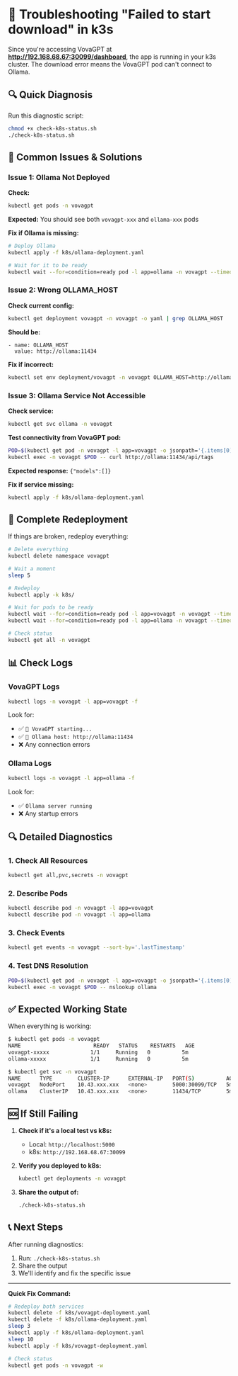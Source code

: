 # 🔧 Troubleshooting "Failed to start download" in k3s

Since you're accessing VovaGPT at **http://192.168.68.67:30099/dashboard**, the app is running in your k3s cluster. The download error means the VovaGPT pod can't connect to Ollama.

## 🔍 Quick Diagnosis

Run this diagnostic script:

```bash
chmod +x check-k8s-status.sh
./check-k8s-status.sh
```

## 🎯 Common Issues & Solutions

### Issue 1: Ollama Not Deployed

**Check:**
```bash
kubectl get pods -n vovagpt
```

**Expected:** You should see both `vovagpt-xxx` and `ollama-xxx` pods

**Fix if Ollama is missing:**
```bash
# Deploy Ollama
kubectl apply -f k8s/ollama-deployment.yaml

# Wait for it to be ready
kubectl wait --for=condition=ready pod -l app=ollama -n vovagpt --timeout=300s
```

### Issue 2: Wrong OLLAMA_HOST

**Check current config:**
```bash
kubectl get deployment vovagpt -n vovagpt -o yaml | grep OLLAMA_HOST
```

**Should be:**
```
- name: OLLAMA_HOST
  value: http://ollama:11434
```

**Fix if incorrect:**
```bash
kubectl set env deployment/vovagpt -n vovagpt OLLAMA_HOST=http://ollama:11434
```

### Issue 3: Ollama Service Not Accessible

**Check service:**
```bash
kubectl get svc ollama -n vovagpt
```

**Test connectivity from VovaGPT pod:**
```bash
POD=$(kubectl get pod -n vovagpt -l app=vovagpt -o jsonpath='{.items[0].metadata.name}')
kubectl exec -n vovagpt $POD -- curl http://ollama:11434/api/tags
```

**Expected response:** `{"models":[]}`

**Fix if service missing:**
```bash
kubectl apply -f k8s/ollama-deployment.yaml
```

## 🚀 Complete Redeployment

If things are broken, redeploy everything:

```bash
# Delete everything
kubectl delete namespace vovagpt

# Wait a moment
sleep 5

# Redeploy
kubectl apply -k k8s/

# Wait for pods to be ready
kubectl wait --for=condition=ready pod -l app=vovagpt -n vovagpt --timeout=300s
kubectl wait --for=condition=ready pod -l app=ollama -n vovagpt --timeout=300s

# Check status
kubectl get all -n vovagpt
```

## 📊 Check Logs

### VovaGPT Logs
```bash
kubectl logs -n vovagpt -l app=vovagpt -f
```

Look for:
- ✅ `🚀 VovaGPT starting...`
- ✅ `🤖 Ollama host: http://ollama:11434`
- ❌ Any connection errors

### Ollama Logs
```bash
kubectl logs -n vovagpt -l app=ollama -f
```

Look for:
- ✅ `Ollama server running`
- ❌ Any startup errors

## 🔍 Detailed Diagnostics

### 1. Check All Resources
```bash
kubectl get all,pvc,secrets -n vovagpt
```

### 2. Describe Pods
```bash
kubectl describe pod -n vovagpt -l app=vovagpt
kubectl describe pod -n vovagpt -l app=ollama
```

### 3. Check Events
```bash
kubectl get events -n vovagpt --sort-by='.lastTimestamp'
```

### 4. Test DNS Resolution
```bash
POD=$(kubectl get pod -n vovagpt -l app=vovagpt -o jsonpath='{.items[0].metadata.name}')
kubectl exec -n vovagpt $POD -- nslookup ollama
```

## ✅ Expected Working State

When everything is working:

```bash
$ kubectl get pods -n vovagpt
NAME                       READY   STATUS    RESTARTS   AGE
vovagpt-xxxxx             1/1     Running   0          5m
ollama-xxxxx              1/1     Running   0          5m

$ kubectl get svc -n vovagpt  
NAME      TYPE        CLUSTER-IP      EXTERNAL-IP   PORT(S)          AGE
vovagpt   NodePort    10.43.xxx.xxx   <none>        5000:30099/TCP   5m
ollama    ClusterIP   10.43.xxx.xxx   <none>        11434/TCP        5m
```

## 🆘 If Still Failing

1. **Check if it's a local test vs k8s:**
   - Local: `http://localhost:5000` 
   - k8s: `http://192.168.68.67:30099`

2. **Verify you deployed to k8s:**
   ```bash
   kubectl get deployments -n vovagpt
   ```

3. **Share the output of:**
   ```bash
   ./check-k8s-status.sh
   ```

## 📞 Next Steps

After running diagnostics:

1. Run: `./check-k8s-status.sh`
2. Share the output
3. We'll identify and fix the specific issue

---

**Quick Fix Command:**
```bash
# Redeploy both services
kubectl delete -f k8s/vovagpt-deployment.yaml
kubectl delete -f k8s/ollama-deployment.yaml
sleep 3
kubectl apply -f k8s/ollama-deployment.yaml
sleep 10
kubectl apply -f k8s/vovagpt-deployment.yaml

# Check status
kubectl get pods -n vovagpt -w
```

